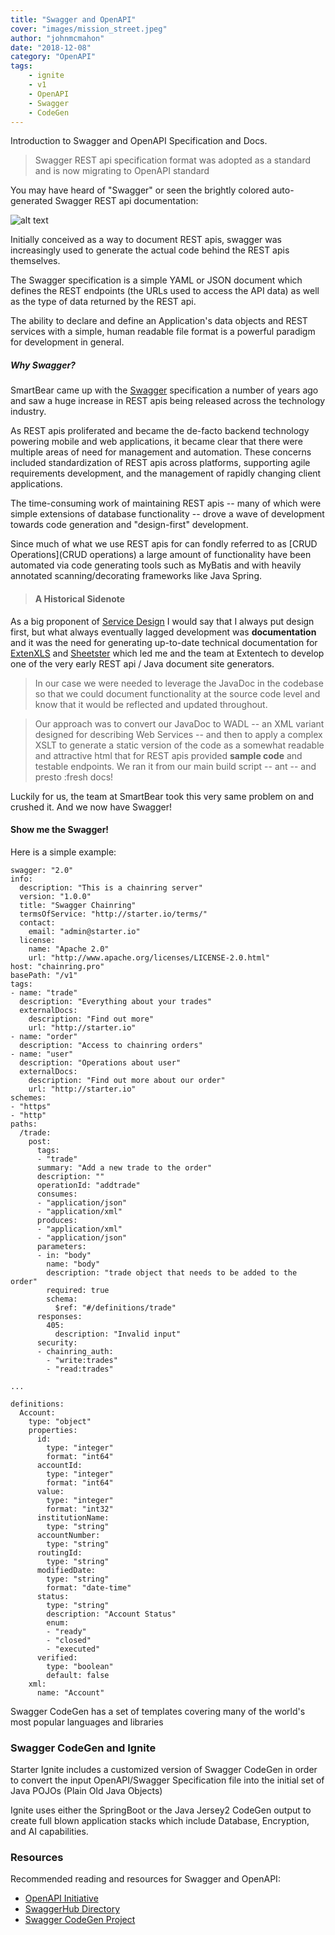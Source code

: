 ```yaml
---
title: "Swagger and OpenAPI"
cover: "images/mission_street.jpeg"
author: "johnmcmahon"
date: "2018-12-08"
category: "OpenAPI"
tags:
    - ignite
    - v1
    - OpenAPI
    - Swagger
    - CodeGen
---
```

Introduction to Swagger and OpenAPI Specification and Docs.

> Swagger REST api specification format was adopted as a standard and is now migrating to OpenAPI standard

You may have heard of "Swagger" or seen the brightly colored auto-generated Swagger REST api documentation:

![alt text](https://github.com/StarterInc/Ignite/blob/master/docs/images/CoinBot-Swagger.png?raw=true "Swagger REST api docs")

Initially conceived as a way to document REST apis, swagger was increasingly used to generate the actual code behind the REST apis themselves.

The Swagger specification is a simple YAML or JSON document which defines the REST endpoints (the URLs used to access the API data) as well as the type of data returned by the REST api.

The ability to declare and define an Application's data objects and REST services with a simple, human readable file format is a powerful paradigm for development in general.

##### Why Swagger?
SmartBear came up with the [Swagger](https://swagger.io) specification a number of years ago and saw a huge increase in REST apis being released across the technology industry.

As REST apis proliferated and became the de-facto backend technology powering mobile and web applications, it became clear that there were multiple areas of need for management and automation. These concerns included standardization of REST apis across platforms, supporting agile requirements development, and the management of rapidly changing client applications.

The time-consuming work of maintaining REST apis -- many of which were simple extensions of database functionality -- drove a wave of development towards code generation and "design-first" development.

Since much of what we use REST apis for can fondly referred to as [CRUD Operations](CRUD operations) a large amount of functionality have been automated via code generating tools such as MyBatis and with heavily annotated scanning/decorating frameworks like Java Spring.

> #### A Historical Sidenote
 As a big proponent of [Service Design](https://en.wikipedia.org/wiki/Service_design) I would say that I always put design first, but what always eventually lagged development was **documentation** and it was the need for generating up-to-date technical documentation for [ExtenXLS](https://en.wikipedia.org/wiki/ExtenXLS) and [Sheetster](https://en.wikipedia.org/wiki/Sheetster) which led me and the team at Extentech to develop one of the very early REST api / Java document site generators.

> In our case we were needed to leverage the JavaDoc in the codebase so that we could document functionality at the source code level and know that it would be reflected and updated throughout.

> Our approach was to convert our JavaDoc to WADL -- an XML variant designed for describing Web Services -- and then to apply a complex XSLT to generate a static version of the code as a somewhat readable and attractive html that for REST apis provided **sample code** and testable endpoints. We ran it from our main build script -- ant -- and presto :fresh docs!

Luckily for us, the team at SmartBear took this very same problem on and crushed it. And we now have Swagger!

#### Show me the Swagger!

Here is a simple example:

```
swagger: "2.0"
info:
  description: "This is a chainring server"
  version: "1.0.0"
  title: "Swagger Chainring"
  termsOfService: "http://starter.io/terms/"
  contact:
    email: "admin@starter.io"
  license:
    name: "Apache 2.0"
    url: "http://www.apache.org/licenses/LICENSE-2.0.html"
host: "chainring.pro"
basePath: "/v1"
tags:
- name: "trade"
  description: "Everything about your trades"
  externalDocs:
    description: "Find out more"
    url: "http://starter.io"
- name: "order"
  description: "Access to chainring orders"
- name: "user"
  description: "Operations about user"
  externalDocs:
    description: "Find out more about our order"
    url: "http://starter.io"
schemes:
- "https"
- "http"
paths:
  /trade:
    post:
      tags:
      - "trade"
      summary: "Add a new trade to the order"
      description: ""
      operationId: "addtrade"
      consumes:
      - "application/json"
      - "application/xml"
      produces:
      - "application/xml"
      - "application/json"
      parameters:
      - in: "body"
        name: "body"
        description: "trade object that needs to be added to the order"
        required: true
        schema:
          $ref: "#/definitions/trade"
      responses:
        405:
          description: "Invalid input"
      security:
      - chainring_auth:
        - "write:trades"
        - "read:trades"

...

definitions:
  Account:
    type: "object"
    properties:
      id:
        type: "integer"
        format: "int64"
      accountId:
        type: "integer"
        format: "int64"
      value:
        type: "integer"
        format: "int32"
      institutionName:
        type: "string"
      accountNumber:
        type: "string"
      routingId:
        type: "string"    
      modifiedDate:
        type: "string"
        format: "date-time"
      status:
        type: "string"
        description: "Account Status"
        enum:
        - "ready"
        - "closed"
        - "executed"
      verified:
        type: "boolean"
        default: false
    xml:
      name: "Account"

```
Swagger CodeGen has a set of templates covering many of the world's most popular languages and libraries

### Swagger CodeGen and Ignite

Starter Ignite includes a customized version of Swagger CodeGen in order to convert the input OpenAPI/Swagger Specification file into the initial set of Java POJOs (Plain Old Java Objects)

Ignite uses either the SpringBoot or the Java Jersey2 CodeGen output to create full blown application stacks which include Database, Encryption, and AI capabilities.

### Resources

Recommended reading and resources for Swagger and OpenAPI:

* [OpenAPI Initiative](https://www.openapis.org)
* [SwaggerHub Directory](https://app.swaggerhub.com/search)
* [Swagger CodeGen Project](https://github.com/swagger-api/swagger-codegen)
